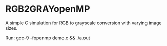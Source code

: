 # RGB2GRAYopenMP
A simple C simulation for RGB to grayscale conversion with varying image sizes.

Run: gcc-9 -fopenmp demo.c && ./a.out
